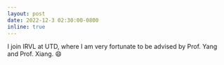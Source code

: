 ```yaml
---
layout: post
date: 2022-12-3 02:30:00-0800
inline: true
---
```

I join IRVL at UTD, where I am very fortunate to be advised by Prof. Yang and Prof. Xiang. 😄
